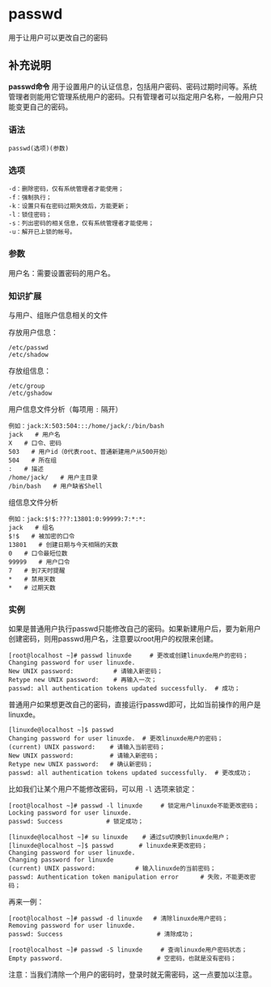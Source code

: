 #  passwd

用于让用户可以更改自己的密码

##  补充说明

**passwd命令**
用于设置用户的认证信息，包括用户密码、密码过期时间等。系统管理者则能用它管理系统用户的密码。只有管理者可以指定用户名称，一般用户只能变更自己的密码。

###  语法

    
    
    passwd(选项)(参数)
    

###  选项

    
    
    -d：删除密码，仅有系统管理者才能使用；
    -f：强制执行；
    -k：设置只有在密码过期失效后，方能更新；
    -l：锁住密码；
    -s：列出密码的相关信息，仅有系统管理者才能使用；
    -u：解开已上锁的帐号。
    

###  参数

用户名：需要设置密码的用户名。

###  知识扩展

与用户、组账户信息相关的文件

存放用户信息：

    
    
    /etc/passwd
    /etc/shadow
    

存放组信息：

    
    
    /etc/group
    /etc/gshadow
    

用户信息文件分析（每项用 ` : ` 隔开）

    
    
    例如：jack:X:503:504:::/home/jack/:/bin/bash
    jack　　# 用户名
    X　　# 口令、密码
    503　　# 用户id（0代表root、普通新建用户从500开始）
    504　　# 所在组
    :　　# 描述
    /home/jack/　　# 用户主目录
    /bin/bash　　# 用户缺省Shell
    

组信息文件分析

    
    
    例如：jack:$!$:???:13801:0:99999:7:*:*:
    jack　　# 组名
    $!$　　# 被加密的口令
    13801　　# 创建日期与今天相隔的天数
    0　　# 口令最短位数
    99999　　# 用户口令
    7　　# 到7天时提醒
    *　　# 禁用天数
    *　　# 过期天数
    

###  实例

如果是普通用户执行passwd只能修改自己的密码。如果新建用户后，要为新用户创建密码，则用passwd用户名，注意要以root用户的权限来创建。

    
    
    [root@localhost ~]# passwd linuxde     # 更改或创建linuxde用户的密码；
    Changing password for user linuxde.
    New UNIX password:           # 请输入新密码；
    Retype new UNIX password:    # 再输入一次；
    passwd: all authentication tokens updated successfully.  # 成功；
    

普通用户如果想更改自己的密码，直接运行passwd即可，比如当前操作的用户是linuxde。

    
    
    [linuxde@localhost ~]$ passwd
    Changing password for user linuxde.  # 更改linuxde用户的密码；
    (current) UNIX password:    # 请输入当前密码；
    New UNIX password:          # 请输入新密码；
    Retype new UNIX password:   # 确认新密码；
    passwd: all authentication tokens updated successfully.  # 更改成功；
    

比如我们让某个用户不能修改密码，可以用 ` -l ` 选项来锁定：

    
    
    [root@localhost ~]# passwd -l linuxde     # 锁定用户linuxde不能更改密码；
    Locking password for user linuxde.
    passwd: Success            # 锁定成功；
    
    [linuxde@localhost ~]# su linuxde    # 通过su切换到linuxde用户；
    [linuxde@localhost ~]$ passwd       # linuxde来更改密码；
    Changing password for user linuxde.
    Changing password for linuxde
    (current) UNIX password:           # 输入linuxde的当前密码；
    passwd: Authentication token manipulation error      # 失败，不能更改密码；
    

再来一例：

    
    
    [root@localhost ~]# passwd -d linuxde   # 清除linuxde用户密码；
    Removing password for user linuxde.
    passwd: Success                          # 清除成功；
    
    [root@localhost ~]# passwd -S linuxde     # 查询linuxde用户密码状态；
    Empty password.                          # 空密码，也就是没有密码；
    

注意：当我们清除一个用户的密码时，登录时就无需密码，这一点要加以注意。

